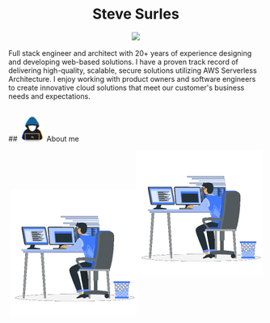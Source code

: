 <h1 align="center">Steve Surles</h1>
<p align="center">
  <a href="https://github.com/DenverCoder1/readme-typing-svg"><img src="https://readme-typing-svg.herokuapp.com?font=Time+New+Roman&color=%23C8BE25&size=25&center=true&vCenter=true&width=600&height=100&lines=AWS+Certified+Solutions+Architect;Bloomberg+INDG+Web+Application+Architect;Full+Stack+Developer/Tech+Lead/Architect;Specializing+in+AWS+Serverless+Architecture;"></a>
</p>

<p>
Full stack engineer and architect with 20+ years of experience designing and developing web-based solutions. I have a proven track record of delivering high-quality, scalable, secure solutions utilizing AWS Serverless Architecture. I enjoy working with product owners and software engineers to create innovative cloud solutions that meet our customer's business needs and expectations.
</p>

<br>
## <picture><img src = "./images/about_me.gif?raw=true" width = 50px></picture> About me

<picture> <img align="right" src="./images/programmer.gif?raw=true" width = 250px></picture>

<br><br>

<br>

<picture> <img align="right" src="/Images/programmer.gif?raw=true" width = 250px></picture>
<!--
**stevesurles/stevesurles** is a ✨ _special_ ✨ repository because its `README.md` (this file) appears on your GitHub profile.

Here are some ideas to get you started:

- 🔭 I’m currently working on ...
- 🌱 I’m currently learning ...
- 👯 I’m looking to collaborate on ...
- 🤔 I’m looking for help with ...
- 💬 Ask me about ...
- 📫 How to reach me: ...
- 😄 Pronouns: ...
- ⚡ Fun fact: ...
-->
